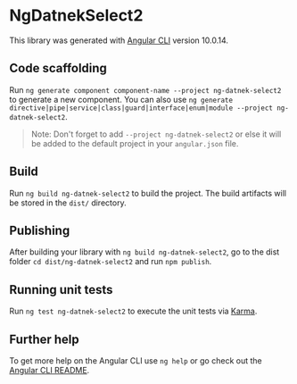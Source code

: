 # NgDatnekSelect2

This library was generated with [Angular CLI](https://github.com/angular/angular-cli) version 10.0.14.

## Code scaffolding

Run `ng generate component component-name --project ng-datnek-select2` to generate a new component. You can also use `ng generate directive|pipe|service|class|guard|interface|enum|module --project ng-datnek-select2`.
> Note: Don't forget to add `--project ng-datnek-select2` or else it will be added to the default project in your `angular.json` file. 

## Build

Run `ng build ng-datnek-select2` to build the project. The build artifacts will be stored in the `dist/` directory.

## Publishing

After building your library with `ng build ng-datnek-select2`, go to the dist folder `cd dist/ng-datnek-select2` and run `npm publish`.

## Running unit tests

Run `ng test ng-datnek-select2` to execute the unit tests via [Karma](https://karma-runner.github.io).

## Further help

To get more help on the Angular CLI use `ng help` or go check out the [Angular CLI README](https://github.com/angular/angular-cli/blob/master/README.md).
